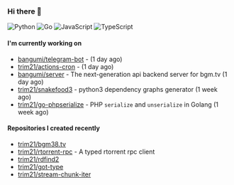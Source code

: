 ### Hi there 👋

![Python](https://img.shields.io/badge/python-3670A0?style=for-the-badge&logo=python&logoColor=ffdd54)
![Go](https://img.shields.io/badge/go-%2300ADD8.svg?style=for-the-badge&logo=go&logoColor=white)
![JavaScript](https://img.shields.io/badge/javascript-%23323330.svg?style=for-the-badge&logo=javascript&logoColor=%23F7DF1E)
![TypeScript](https://img.shields.io/badge/typescript-%23007ACC.svg?style=for-the-badge&logo=typescript&logoColor=white)

#### I'm currently working on

- [bangumi/telegram-bot](https://github.com/bangumi/telegram-bot) -  (1 day ago)
- [trim21/actions-cron](https://github.com/trim21/actions-cron) -  (1 day ago)
- [bangumi/server](https://github.com/bangumi/server) - The next-generation api backend server for bgm.tv (1 day ago)
- [trim21/snakefood3](https://github.com/trim21/snakefood3) - python3 dependency graphs generator (1 week ago)
- [trim21/go-phpserialize](https://github.com/trim21/go-phpserialize) - PHP `serialize` and `unserialize` in Golang (1 week ago)

#### Repositories I created recently

- [trim21/bgm38.tv](https://github.com/trim21/bgm38.tv)
- [trim21/rtorrent-rpc](https://github.com/trim21/rtorrent-rpc) - A typed rtorrent rpc client
- [trim21/rdfind2](https://github.com/trim21/rdfind2)
- [trim21/got-type](https://github.com/trim21/got-type)
- [trim21/stream-chunk-iter](https://github.com/trim21/stream-chunk-iter)
